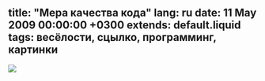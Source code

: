 title: "Мера качества кода"
lang: ru
date: 11 May 2009 00:00:00 +0300
extends: default.liquid
tags: весёлости, сцылко, программинг, картинки
---
[![](http://www.osnews.com/images/comics/wtfm.jpg)](http://www.osnews.com/story/19266/WTFs_m)
